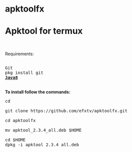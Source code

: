 # apktoolfx<br />
<h1>Apktool for termux</h1><br />

Requirements:
<pre><br />Git<br />pkg install git<br /><a href="https://uk2blogger.blogspot.com/"><b>Java8</b></a><br /></pre>


<br />
<b>To install follow the commands:</b><br />

<pre>
cd<br />
git clone https://github.com/efxtv/apktoolfx.git<br />
cd apktoolfx<br />
mv apktool_2.3.4_all.deb $HOME<br />
cd $HOME
dpkg -i apktool_2.3.4_all.deb<br /></pre>


